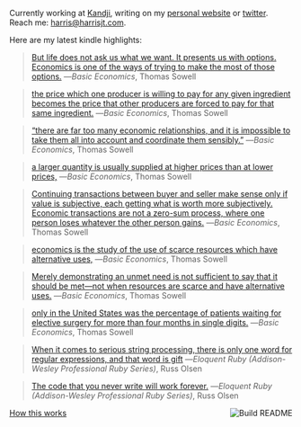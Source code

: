 Currently working at [Kandji](https://kandji.io), writing on my [personal website](https://harrisjt.com) or [twitter](https://twitter.com/harrisjt_). Reach me: [harris@harrisjt.com](mailto:harris@harrisjt.com).

Here are my latest kindle highlights:
> [But life does not ask us what we want. It presents us with options. Economics is one of the ways of trying to make the most of those options.](kindle://book?action=open&asin=B00L4FSSTA&location=208) ―<cite>Basic Economics</cite>, Thomas Sowell

> [the price which one producer is willing to pay for any given ingredient becomes the price that other producers are forced to pay for that same ingredient.](kindle://book?action=open&asin=B00L4FSSTA&location=385) ―<cite>Basic Economics</cite>, Thomas Sowell

> [“there are far too many economic relationships, and it is impossible to take them all into account and coordinate them sensibly.”](kindle://book?action=open&asin=B00L4FSSTA&location=499) ―<cite>Basic Economics</cite>, Thomas Sowell

> [a larger quantity is usually supplied at higher prices than at lower prices,](kindle://book?action=open&asin=B00L4FSSTA&location=578) ―<cite>Basic Economics</cite>, Thomas Sowell

> [Continuing transactions between buyer and seller make sense only if value is subjective, each getting what is worth more subjectively. Economic transactions are not a zero-sum process, where one person loses whatever the other person gains.](kindle://book?action=open&asin=B00L4FSSTA&location=602) ―<cite>Basic Economics</cite>, Thomas Sowell

> [economics is the study of the use of scarce resources which have alternative uses,](kindle://book?action=open&asin=B00L4FSSTA&location=646) ―<cite>Basic Economics</cite>, Thomas Sowell

> [Merely demonstrating an unmet need is not sufficient to say that it should be met—not when resources are scarce and have alternative uses.](kindle://book?action=open&asin=B00L4FSSTA&location=657) ―<cite>Basic Economics</cite>, Thomas Sowell

> [only in the United States was the percentage of patients waiting for elective surgery for more than four months in single digits.](kindle://book?action=open&asin=B00L4FSSTA&location=997) ―<cite>Basic Economics</cite>, Thomas Sowell

> [When it comes to serious string processing, there is only one word for regular expressions, and that word is gift](kindle://book?action=open&asin=B004MMEJ36&location=1374) ―<cite>Eloquent Ruby (Addison-Wesley Professional Ruby Series)</cite>, Russ Olsen

> [The code that you never write will work forever.](kindle://book?action=open&asin=B004MMEJ36&location=1648) ―<cite>Eloquent Ruby (Addison-Wesley Professional Ruby Series)</cite>, Russ Olsen

<a href='https://github.com/HarrisJT/HarrisJT/actions'><img src='https://github.com/HarrisJT/HarrisJT/workflows/Build%20README/badge.svg' align='right' alt='Build README'></a> <a href='https://github.com/HarrisJT/HarrisJT/blob/master/index.rb'>How this works</a>
